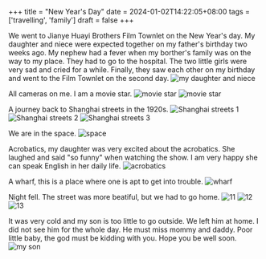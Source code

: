 +++
title = "New Year's Day"
date = 2024-01-02T14:22:05+08:00
tags = ['travelling', 'family']
draft = false
+++

We went to Jianye Huayi Brothers Film Townlet on the New Year's day. My daughter and niece were expected together on my father's birthday two weeks ago. My nephew had a fever when my borther's family was on the way to my place. They had to go to the hospital. The two little girls were very sad and cried for a while. Finally, they saw each other on my birthday and went to the Film Townlet on the second day.
![my daughter and niece](images/02.jpg)

All cameras on me. I am a movie star.
![movie star](images/03.jpg)
![movie star](images/04.jpg)

A journey back to Shanghai streets in the 1920s.
![Shanghai streets 1](images/05.jpg)
![Shanghai streets 2](images/06.jpg)
![Shanghai streets 3](images/08.jpg)

We are in the space.
![space](images/07.jpg)

Acrobatics, my daughter was very excited about the acrobatics. She laughed and said "so funny" when watching the show. I am very happy she can speak English in her daily life.
![acrobatics](images/09.jpg)

A wharf, this is a place where one is apt to get into trouble.
![wharf](images/10.jpg)

Night fell. The street was more beatiful, but we had to go home.
![11](images/11.jpg)
![12](images/12.jpg)
![13](images/13.jpg)

 It was very cold and my son is too little to go outside. We left him at home. I did not see him for the whole day. He must miss mommy and daddy. Poor little baby, the god must be kidding with you. Hope you be well soon.
![my son](images/01.jpg)

